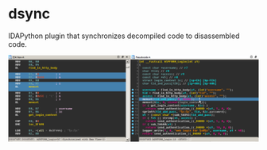 # dsync

IDAPython plugin that synchronizes decompiled code to disassembled code.

![Dsync animated gif](/rsrc/sync.gif?raw=true)
